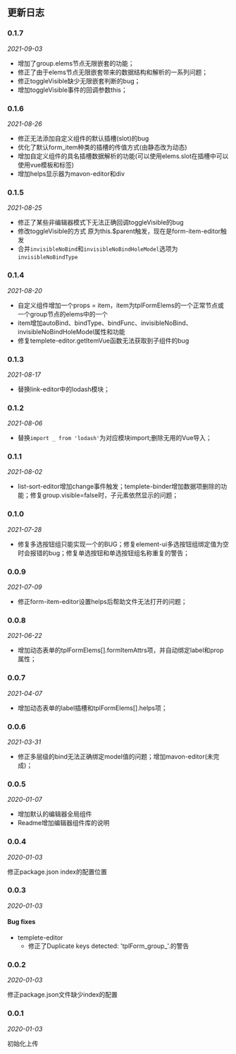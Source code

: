 ## 更新日志
### 0.1.7

*2021-09-03*

- 增加了group.elems节点无限嵌套的功能；
- 修正了由于elems节点无限嵌套带来的数据结构和解析的一系列问题；
- 修正toggleVisible缺少无限嵌套判断的bug；
- 增加toggleVisible事件的回调参数this；

### 0.1.6

*2021-08-26*

- 修正无法添加自定义组件的默认插槽(slot)的bug
- 优化了默认form_item种类的插槽的传值方式(由静态改为动态)
- 增加自定义组件的具名插槽数据解析的功能(可以使用elems.slot在插槽中可以使用vue模板和标签)
- 增加helps显示器为mavon-editor和div

### 0.1.5

*2021-08-25*

- 修正了某些非编辑器模式下无法正确回调toggleVisible的bug
- 修改toggleVisible的方式 原为this.$parent触发，现在是form-item-editor触发
- 合并`invisibleNoBind`和`invisibleNoBindHoleModel`选项为`invisibleNoBindType`

### 0.1.4

*2021-08-20*

- 自定义组件增加一个props = item，item为tplFormElems的一个正常节点或一个group节点的elems中的一个
- item增加autoBind、bindType、bindFunc、invisibleNoBind、invisibleNoBindHoleModel属性和功能
- 修复templete-editor.getItemVue函数无法获取到子组件的bug

### 0.1.3

*2021-08-17*

- 替换link-editor中的lodash模块；
### 0.1.2

*2021-08-06*

- 替换`import _ from 'lodash'`为对应模块import;删除无用的Vue导入；

### 0.1.1

*2021-08-02*

- list-sort-editor增加change事件触发；templete-binder增加数据项删除的功能；修复group.visible=false时，子元素依然显示的问题；
### 0.1.0

*2021-07-28*

- 修复多选按钮组只能实现一个的BUG；修复element-ui多选按钮组绑定值为空时会报错的bug；修复单选按钮和单选按钮组名称重复的警告；
### 0.0.9

*2021-07-09*

- 修正form-item-editor设置helps后帮助文件无法打开的问题；
### 0.0.8

*2021-06-22*

- 增加动态表单的tplFormElems[].formItemAttrs项，并自动绑定label和prop属性；

### 0.0.7

*2021-04-07*

- 增加动态表单的label插槽和tplFormElems[].helps项；

### 0.0.6

*2021-03-31*

- 修正多层级的bind无法正确绑定model值的问题；增加mavon-editor(未完成)；

### 0.0.5

*2020-01-07*

- 增加默认的编辑器全局组件
- Readme增加编辑器组件库的说明


### 0.0.4

*2020-01-03*

修正package.json index的配置位置

### 0.0.3

*2020-01-03*

#### Bug fixes
- templete-editor
  - 修正了Duplicate keys detected: 'tplForm_group_'.的警告

### 0.0.2

*2020-01-03*

修正package.json文件缺少index的配置

### 0.0.1

*2020-01-03*

初始化上传